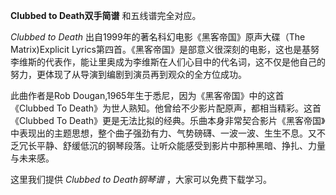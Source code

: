 

**Clubbed to Death双手简谱** 和五线谱完全对应。

_Clubbed to Death_ 出自1999年的著名科幻电影《黑客帝国》原声大碟（The Matrix)Explicit
Lyrics第四首。《黑客帝国》是部意义很深刻的电影，这也是基努李维斯的代表作，能让里奥成为李维斯在人们心目中的代名词，这不仅是他自己的努力，更体现了从导演到编剧到演员再到观众的全方位成功。

此曲作者是Rob Dougan,1965年生于悉尼，因为《黑客帝国》中的这首《Clubbed To
Death》为世人熟知。他曾给不少影片配原声，都相当精彩。这首《Clubbed To
Death》更是无法比拟的经典。乐曲本身非常契合影片《黑客帝国》中表现出的主题思想，整个曲子强劲有力、气势磅礴、一波一波、生生不息。又不乏冗长平静、舒缓低沉的钢琴段落。让听众能感受到影片中那种黑暗、挣扎、力量与未来感。

这里我们提供 _Clubbed to Death钢琴谱_ ，大家可以免费下载学习。

